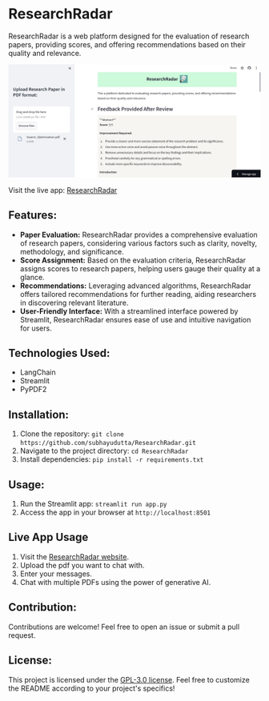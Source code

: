 # ResearchRadar

ResearchRadar is a web platform designed for the evaluation of research papers, providing scores, and offering recommendations based on their quality and relevance.

![ResearchRadar Screenshot](./venv/Screenshot_1.jpg)

Visit the live app: [ResearchRadar](https://researchradar-wkswakhfzyxjhrnsfu7gmw.streamlit.app/)

## Features:
- **Paper Evaluation:** ResearchRadar provides a comprehensive evaluation of research papers, considering various factors such as clarity, novelty, methodology, and significance.
- **Score Assignment:** Based on the evaluation criteria, ResearchRadar assigns scores to research papers, helping users gauge their quality at a glance.
- **Recommendations:** Leveraging advanced algorithms, ResearchRadar offers tailored recommendations for further reading, aiding researchers in discovering relevant literature.
- **User-Friendly Interface:** With a streamlined interface powered by Streamlit, ResearchRadar ensures ease of use and intuitive navigation for users.

## Technologies Used:
- LangChain
- Streamlit
- PyPDF2

## Installation:
1. Clone the repository: `git clone https://github.com/subhayudutta/ResearchRadar.git`
2. Navigate to the project directory: `cd ResearchRadar`
3. Install dependencies: `pip install -r requirements.txt`

## Usage:
1. Run the Streamlit app: `streamlit run app.py`
2. Access the app in your browser at `http://localhost:8501`

## Live App Usage

1. Visit the [ResearchRadar website](https://researchradar-wkswakhfzyxjhrnsfu7gmw.streamlit.app/).
2. Upload the pdf you want to chat with.
3. Enter your messages.
4. Chat with multiple PDFs using the power of generative AI.

## Contribution:
Contributions are welcome! Feel free to open an issue or submit a pull request.

## License:
This project is licensed under the [GPL-3.0 license](LICENSE).
Feel free to customize the README according to your project's specifics!

